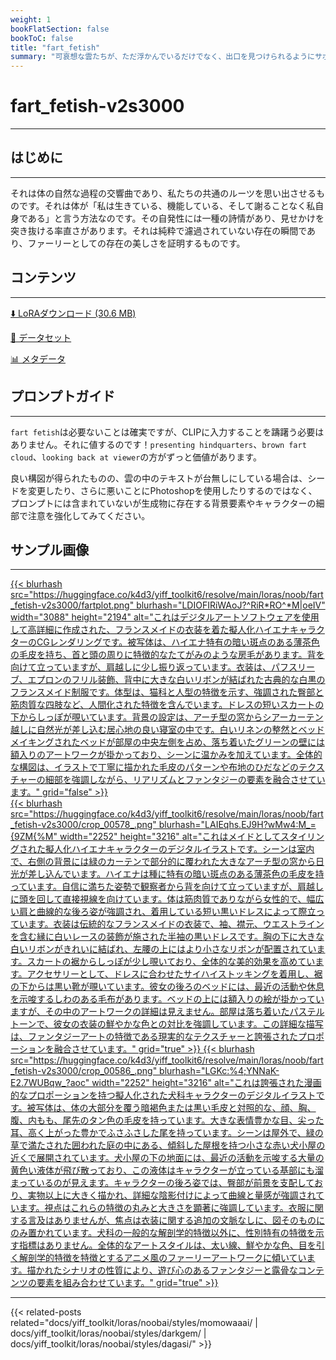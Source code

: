 ```yaml
---
weight: 1
bookFlatSection: false
bookToC: false
title: "fart_fetish"
summary: "可哀想な雲たちが、ただ浮かんでいるだけでなく、出口を見つけられるようにサポートします。💨"
---
```


<!--markdownlint-disable MD025 MD033 MD034 -->

# fart_fetish-v2s3000

---

## はじめに

---

それは体の自然な過程の交響曲であり、私たちの共通のルーツを思い出させるものです。それは体が「私は生きている、機能している、そして謝ることなく私自身である」と言う方法なのです。その自発性には一種の詩情があり、見せかけを突き抜ける率直さがあります。それは純粋で濾過されていない存在の瞬間であり、ファーリーとしての存在の美しさを証明するものです。

## コンテンツ

---

[⬇️ LoRAダウンロード (30.6 MB)](https://huggingface.co/k4d3/yiff_toolkit6/resolve/main/loras/noob/fart_fetish-v2s3000/fart_fetish-v2s3000.safetensors)

[📐 データセット](https://huggingface.co/datasets/k4d3/fart_fetish)

[📊 メタデータ](https://huggingface.co/k4d3/yiff_toolkit6/resolve/main/loras/noob/fart_fetish-v2s3000/fart_fetish-v2s3000.json)

## プロンプトガイド

---

`fart fetish`は必要ないことは確実ですが、CLIPに入力することを躊躇う必要はありません。それに値するのです！`presenting hindquarters`、`brown fart cloud`、`looking back at viewer`の方がずっと価値があります。

良い構図が得られたものの、雲の中のテキストが台無しにしている場合は、シードを変更したり、さらに悪いことにPhotoshopを使用したりするのではなく、プロンプトには含まれていないが生成物に存在する背景要素やキャラクターの細部で注意を強化してみてください。

## サンプル画像

---

<a href="https://huggingface.co/k4d3/yiff_toolkit6/resolve/main/loras/noob/fart_fetish-v2s3000/fartplot.png">
  {{< blurhash
    src="https://huggingface.co/k4d3/yiff_toolkit6/resolve/main/loras/noob/fart_fetish-v2s3000/fartplot.png"
    blurhash="LDIOFIRiWAoJ?^RiR*RO^*M|oeIV"
    width="3088"
    height="2194"
    alt="これはデジタルアートソフトウェアを使用して高詳細に作成された、フランスメイドの衣装を着た擬人化ハイエナキャラクターのCGレンダリングです。被写体は、ハイエナ特有の暗い斑点のある薄茶色の毛皮を持ち、首と頭の周りに特徴的なたてがみのような房毛があります。背を向けて立っていますが、肩越しに少し振り返っています。衣装は、パフスリーブ、エプロンのフリル装飾、背中に大きな白いリボンが結ばれた古典的な白黒のフランスメイド制服です。体型は、猫科と人型の特徴を示す、強調された臀部と筋肉質な四肢など、人間化された特徴を含んでいます。ドレスの短いスカートの下からしっぽが覗いています。背景の設定は、アーチ型の窓からシアーカーテン越しに自然光が差し込む居心地の良い寝室の中です。白いリネンの整然とベッドメイキングされたベッドが部屋の中央左側を占め、落ち着いたグリーンの壁には額入りのアートワークが掛かっており、シーンに温かみを加えています。全体的な構図は、イラストで丁寧に描かれた毛皮のパターンや布地のひだなどのテクスチャーの細部を強調しながら、リアリズムとファンタジーの要素を融合させています。"
    grid="false"
  >}}
</a>

<div class="image-grid">
  <div class="image-grid-container">
    <a href="">
      {{< blurhash
        src="https://huggingface.co/k4d3/yiff_toolkit6/resolve/main/loras/noob/fart_fetish-v2s3000/crop_00578_.png"
        blurhash="LAIEqhs.EJ9H?wMw4:M_={9ZM{%M"
        width="2252"
        height="3216"
        alt="これはメイドとしてスタイリングされた擬人化ハイエナキャラクターのデジタルイラストです。シーンは室内で、右側の背景には緑のカーテンで部分的に覆われた大きなアーチ型の窓から日光が差し込んでいます。ハイエナは種に特有の暗い斑点のある薄茶色の毛皮を持っています。自信に満ちた姿勢で観察者から背を向けて立っていますが、肩越しに頭を回して直接視線を向けています。体は筋肉質でありながら女性的で、幅広い肩と曲線的な後ろ姿が強調され、着用している短い黒いドレスによって際立っています。衣装は伝統的なフランスメイドの衣装で、袖、襟元、ウエストラインを含む縁に白いレースの装飾が施された半袖の黒いドレスです。胸の下に大きな白いリボンがきれいに結ばれ、左腰の上にはより小さなリボンが配置されています。スカートの裾からしっぽが少し覗いており、全体的な美的効果を高めています。アクセサリーとして、ドレスに合わせたサイハイストッキングを着用し、裾の下からは黒い靴が覗いています。彼女の後ろのベッドには、最近の活動や休息を示唆するしわのある毛布があります。ベッドの上には額入りの絵が掛かっていますが、その中のアートワークの詳細は見えません。部屋は落ち着いたパステルトーンで、彼女の衣装の鮮やかな色との対比を強調しています。この詳細な描写は、ファンタジーアートの特徴である現実的なテクスチャーと誇張されたプロポーションを融合させています。"
        grid="true"
      >}}
    </a>
    <a href="">
      {{< blurhash
        src="https://huggingface.co/k4d3/yiff_toolkit6/resolve/main/loras/noob/fart_fetish-v2s3000/crop_00586_.png"
        blurhash="LGKc:%4;YNNaK-E2.7WUBqw_?aoc"
        width="2252"
        height="3216"
        alt="これは誇張された漫画的なプロポーションを持つ擬人化された犬科キャラクターのデジタルイラストです。被写体は、体の大部分を覆う暗褐色または黒い毛皮と対照的な、顔、胸、腹、内もも、尾先のタン色の毛皮を持っています。大きな表情豊かな目、尖った耳、高く上がった豊かでふさふさした尾を持っています。シーンは屋外で、緑の草で満たされた囲われた庭の中にある、傾斜した屋根を持つ小さな赤い犬小屋の近くで展開されています。犬小屋の下の地面には、最近の活動を示唆する大量の黄色い液体が飛び散っており、この液体はキャラクターが立っている基部にも溜まっているのが見えます。キャラクターの後ろ姿では、臀部が前景を支配しており、実物以上に大きく描かれ、詳細な陰影付けによって曲線と量感が強調されています。視点はこれらの特徴の丸みと大きさを顕著に強調しています。衣服に関する言及はありませんが、焦点は衣装に関する追加の文脈なしに、図そのものにのみ置かれています。犬科の一般的な解剖学的特徴以外に、性別特有の特徴を示す指標はありません。全体的なアートスタイルは、太い線、鮮やかな色、目を引く解剖学的特徴を特徴とするアニメ風のファーリーアートワークに傾いています。描かれたシナリオの性質により、遊び心のあるファンタジーと露骨なコンテンツの要素を組み合わせています。"
        grid="true"
      >}}
    </a>
  </div>
</div>

---

{{< related-posts related="docs/yiff_toolkit/loras/noobai/styles/momowaaai/ | docs/yiff_toolkit/loras/noobai/styles/darkgem/ | docs/yiff_toolkit/loras/noobai/styles/dagasi/" >}}
